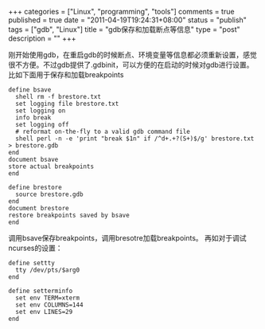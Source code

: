 +++
categories = ["Linux", "programming", "tools"]
comments = true
published = true
date = "2011-04-19T19:24:31+08:00"
status = "publish"
tags = ["gdb", "Linux"]
title = "gdb保存和加载断点等信息"
type = "post"
description = ""
+++


刚开始使用gdb，在重启gdb的时候断点、环境变量等信息都必须重新设置，感觉很不方便。不过gdb提供了.gdbinit，可以方便的在启动的时候对gdb进行设置。比如下面用于保存和加载breakpoints

``` 
define bsave
  shell rm -f brestore.txt
  set logging file brestore.txt
  set logging on
  info break
  set logging off
  # reformat on-the-fly to a valid gdb command file
  shell perl -n -e 'print "break $1n" if /^d+.+?(S+)$/g' brestore.txt > brestore.gdb
end 
document bsave
store actual breakpoints
end

define brestore
  source brestore.gdb
end
document brestore
restore breakpoints saved by bsave
end
```

调用bsave保存breakpoints，调用bresotre加载breakpoints。
再如对于调试ncurses的设置：

``` 
define settty
  tty /dev/pts/$arg0
end

define setterminfo
  set env TERM=xterm
  set env COLUMNS=144
  set env LINES=29
end
```
<!--more-->